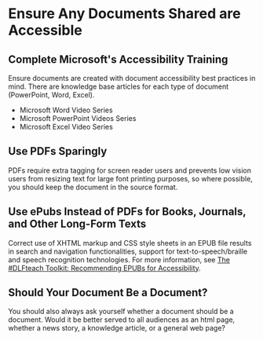 # Ensure Any Documents Shared are Accessible

## Complete Microsoft's Accessibility Training
Ensure documents are created with document accessibility best practices in mind. There are knowledge base articles for each type of document (PowerPoint, Word, Excel).

- Microsoft Word Video Series
- Microsoft PowerPoint Videos Series
- Microsoft Excel Video Series

## Use PDFs Sparingly 
PDFs require extra tagging for screen reader users and prevents low vision users from resizing text for large font printing purposes, so where possible, you should keep the document in the source format.

## Use ePubs Instead of PDFs for Books, Journals, and Other Long-Form Texts 
Correct use of XHTML markup and CSS style sheets in an EPUB file results in search and navigation functionalities, support for text-to-speech/braille and speech recognition technologies. For more information, see [The #DLFteach Toolkit: Recommending EPUBs for Accessibility](https://www.diglib.org/the-dlfteach-toolkit-recommending-epubs-for-accessibility/).

## Should Your Document Be a Document?
You should also always ask yourself whether a document should be a document. Would it be better served to all audiences as an html page, whether a news story, a knowledge article, or a general web page? 
